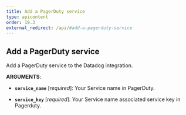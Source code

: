 ```yaml
---
title: Add a PagerDuty service
type: apicontent
order: 19.3
external_redirect: /api/#add-a-pagerduty-service
---
```


## Add a PagerDuty service

Add a PagerDuty service to the Datadog integration.

**ARGUMENTS**:

* **`service_name`** [*required*]: Your Service name in PagerDuty.

* **`service_key`** [*required*]: Your Service name associated service key in Pagerduty.

[1]: https://www.pagerduty.com/docs/guides/datadog-integration-guide
